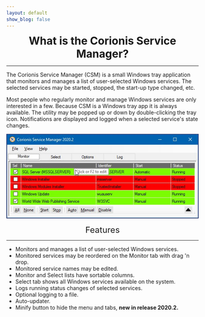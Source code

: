 ```yaml
---
layout: default
show_blog: false
---
```

<center><span style="font-size: 28px; font-face: bold; font-weight: bold; margin-top: 10px;">What is the Corionis Service Manager?</span></center>
<hr/>
The Corionis Service Manager (CSM) is a small Windows tray application that 
monitors and manages a list of user-selected Windows services. The selected 
services may be started, stopped, the start-up type changed, etc.

Most people who regularly monitor and manage Windows services are only 
interested in a few. Because CSM is a Windows tray app it is always 
available. The utility may be popped up or down by double-clicking the 
tray icon. Notifications are displayed and logged when a 
selected service's state changes.

<p align="center"><img src="res/csm-monitor-tight.jpg"/><br/></p>

<center><span style="font-size: 22px; font-face: bold; margin-top: 10px;">Features</span></center>
<hr/>

 * Monitors and manages a list of user-selected Windows services.
 * Monitored services may be reordered on the Monitor tab with drag 'n drop.
 * Monitored service names may be edited.
 * Monitor and Select lists have sortable columns.
 * Select tab shows all Windows services available on the system.
 * Logs running status changes of selected services.
 * Optional logging to a file.
 * Auto-updater.
 * Minify button to hide the menu and tabs, **new in release 2020.2.** 
